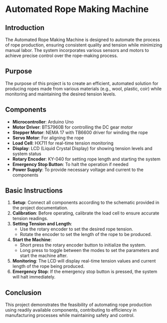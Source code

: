 # Automated Rope Making Machine

## Introduction
The Automated Rope Making Machine is designed to automate the process of rope production, ensuring consistent quality and tension while minimizing manual labor. The system incorporates various sensors and motors to achieve precise control over the rope-making process.

## Purpose
The purpose of this project is to create an efficient, automated solution for producing ropes made from various materials (e.g., wool, plastic, coir) while monitoring and maintaining the desired tension levels.

## Components
- **Microcontroller**: Arduino Uno
- **Motor Driver**: BTS7960B for controlling the DC gear motor
- **Stepper Motor**: NEMA 17 with TB6600 driver for winding the rope
- **Servo Motor**: For aligning the rope
- **Load Cell**: HX711 for real-time tension monitoring
- **Display**: LCD (Liquid Crystal Display) for showing tension levels and system status
- **Rotary Encoder**: KY-040 for setting rope length and starting the system
- **Emergency Stop Button**: To halt the operation if needed
- **Power Supply**: To provide necessary voltage and current to the components

## Basic Instructions
1. **Setup**: Connect all components according to the schematic provided in the project documentation.
2. **Calibration**: Before operating, calibrate the load cell to ensure accurate tension readings.
3. **Setting Tension and Length**:
   - Use the rotary encoder to set the desired rope tension.
   - Rotate the encoder to set the length of the rope to be produced.
4. **Start the Machine**:
   - Short press the rotary encoder button to initialize the system.
   - Long press to toggle between the modes to set the parameters and start the machine after.
5. **Monitoring**: The LCD will display real-time tension values and current length of the rope being produced.
6. **Emergency Stop**: If the emergency stop button is pressed, the system will halt immediately.

## Conclusion
This project demonstrates the feasibility of automating rope production using readily available components, contributing to efficiency in manufacturing processes while maintaining safety and control.
